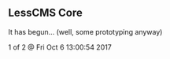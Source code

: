 LessCMS Core
------------

It has begun... (well, some prototyping anyway)

1 of 2 @ Fri Oct  6 13:00:54 2017
